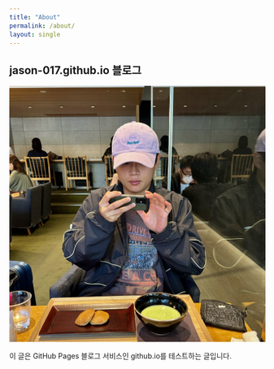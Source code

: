 ```yaml
---
title: "About"
permalink: /about/
layout: single
---
```


## jason-017.github.io 블로그

![data flow](/assets/me.jpg)

이 글은 GitHub Pages 블로그 서비스인 github.io를 테스트하는 글입니다.
